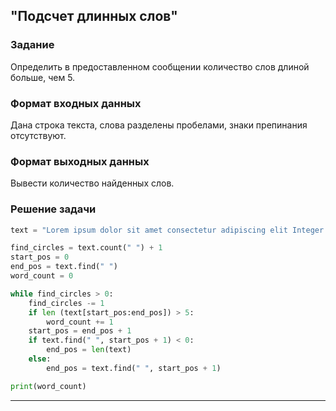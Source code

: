 ## "Подсчет длинных слов"

### Задание

Определить в предоставленном сообщении количество слов длиной больше, чем 5.

### Формат входных данных

Дана строка текста, слова разделены пробелами, знаки препинания отсутствуют.

### Формат выходных данных

Вывести количество найденных слов.

### Решение задачи

```python
text = "Lorem ipsum dolor sit amet consectetur adipiscing elit Integer porttitor bibendum nisi ut convallis ante"

find_circles = text.count(" ") + 1
start_pos = 0
end_pos = text.find(" ")
word_count = 0

while find_circles > 0:
    find_circles -= 1
    if len (text[start_pos:end_pos]) > 5:
        word_count += 1
    start_pos = end_pos + 1
    if text.find(" ", start_pos + 1) < 0:
        end_pos = len(text)
    else:
        end_pos = text.find(" ", start_pos + 1)

print(word_count)
```

---

